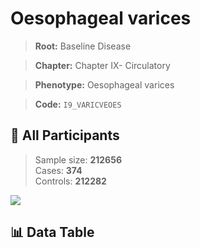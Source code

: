 # Oesophageal varices

> **Root:** Baseline Disease  

> **Chapter:** Chapter IX- Circulatory  

> **Phenotype:** Oesophageal varices  

> **Code:** `I9_VARICVEOES`

## 🧪 All Participants  
> Sample size: **212656**  
> Cases: **374**  
> Controls: **212282**
<img src="/Sensitive/Figures/ALL/Incidence/I9_VARICVEOES.png"/>

## 📊 Data Table
<CsvTableMRF src="/Sensitive/Data/ALL/Incidence/COX_I9_VARICVEOES.csv"/>

